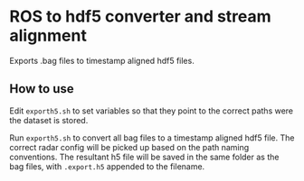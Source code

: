 ROS to hdf5 converter and stream alignment
==========================================

Exports .bag files to timestamp aligned hdf5 files.


## How to use

Edit `exporth5.sh` to set variables so that they point to the correct paths were the dataset is
stored.

Run `exporth5.sh` to convert all bag files to a timestamp aligned hdf5 file. The correct radar
config will be picked up based on the path naming conventions. The resultant h5 file will be saved
in the same folder as the bag files, with `.export.h5` appended to the filename.

